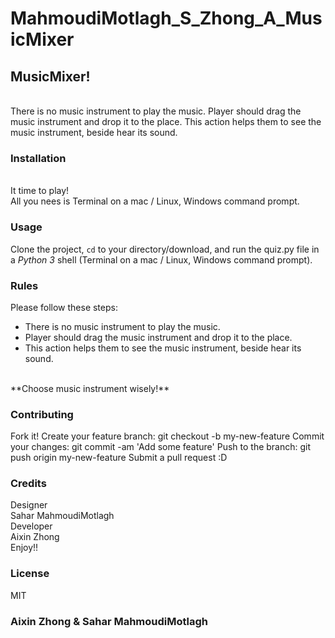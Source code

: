 # MahmoudiMotlagh_S_Zhong_A_MusicMixer

## MusicMixer!
<br>
There is no music instrument to play the music.
Player should drag the music instrument and drop it to the place. 
This action helps them to see the music instrument, beside hear its sound.

### Installation
<br>
It time to play!
<br>
All you nees is Terminal on a mac / Linux, Windows command prompt.

### Usage
Clone the project, <code>cd</code> to your directory/download, and run the quiz.py file in a <em>Python 3</em> shell (Terminal on a mac / Linux, Windows command prompt).

### Rules
Please follow these steps:
<br>
+ There is no music instrument to play the music.
+ Player should drag the music instrument and drop it to the place. 
+ This action helps them to see the music instrument, beside hear its sound.

<br>
**Choose music instrument wisely!**

### Contributing
Fork it!
Create your feature branch: git checkout -b my-new-feature
Commit your changes: git commit -am 'Add some feature'
Push to the branch: git push origin my-new-feature
Submit a pull request :D

### Credits
Designer
<br>
Sahar MahmoudiMotlagh
<br>
Developer
<br>
Aixin Zhong
<br>
Enjoy!!

### License 
MIT

### Aixin Zhong & Sahar MahmoudiMotlagh
